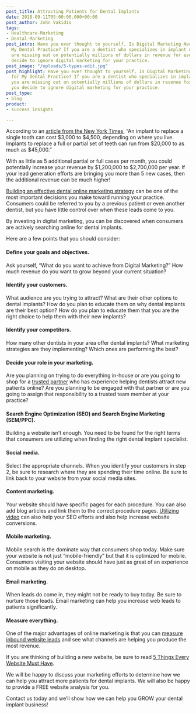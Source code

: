 ```yaml
---
post_title: Attracting Patients for Dental Implants
date: 2018-09-11T05:00:00.000+00:00
post_author: John Vakidis
tags:
- Healthcare-Marketing
- Dental-Marketing
post_intro: Have you ever thought to yourself, Is Digital Marketing Necessary for
  My Dental Practice? If you are a dentist who specializes in implant dentistry, you
  are missing out on potentially millions of dollars in revenue for every year you
  decide to ignore digital marketing for your practice.
post_image: "/uploads/5-types-edit.jpg"
post_highlight: Have you ever thought to yourself, Is Digital Marketing Necessary
  for My Dental Practice? If you are a dentist who specializes in implant dentistry,
  you are missing out on potentially millions of dollars in revenue for every year
  you decide to ignore digital marketing for your practice.
post_type:
- blog
product:
- success insights

---
```

According to an [article from the New York Times](https://www.nytimes.com/2010/07/31/health/31patient.html), “An implant to replace a single tooth can cost $3,000 to $4,500, depending on where you live. Implants to replace a full or partial set of teeth can run from $20,000 to as much as $45,000.”

With as little as 5 additional partial or full cases per month, you could potentially increase your revenue by $1,200,000 to $2,700,000 per year. If your lead generation efforts are bringing you more than 5 new cases, then the additional revenue can be much higher!

[Building an effective dental online marketing strategy](https://www.practicecfo.com/building-an-effective-dental-online-marketing-strategy/) can be one of the most important decisions you make toward running your practice. Consumers could be referred to you by a previous patient or even another dentist, but you have little control over when these leads come to you.

By investing in digital marketing, you can be discovered when consumers are actively searching online for dental implants.

Here are a few points that you should consider:

#### Define your goals and objectives.

Ask yourself, “What do you want to achieve from Digital Marketing?” How much revenue do you want to grow beyond your current situation?

#### Identify your customers.

What audience are you trying to attract? What are their other options to dental implants? How do you plan to educate them on why dental implants are their best option? How do you plan to educate them that you are the right choice to help them with their new implants?

#### Identify your competitors.

How many other dentists in your area offer dental implants? What marketing strategies are they implementing? Which ones are performing the best?

#### Decide your role in your marketing.

Are you planning on trying to do everything in-house or are you going to shop for a [trusted partner](https://www.aacd.com/index.php?module=express&cmd=newsviewpost&id=11248) who has experience helping dentists attract new patients online? Are you planning to be engaged with that partner or are you going to assign that responsibility to a trusted team member at your practice?

#### Search Engine Optimization (SEO) and Search Engine Marketing (SEM/PPC).

Building a website isn’t enough. You need to be found for the right terms that consumers are utilizing when finding the right dental implant specialist.

#### Social media.

Select the appropriate channels. When you identify your customers in step 2, be sure to research where they are spending their time online. Be sure to link back to your website from your social media sites.

#### Content marketing.

Your website should have specific pages for each procedure. You can also add blog articles and link them to the correct procedure pages. [Utilizing video](https://doctorlogic.com/content/galleries/video-production.html) can also help your SEO efforts and also help increase website conversions.

#### Mobile marketing.

Mobile search is the dominate way that consumers shop today. Make sure your website is not just “mobile-friendly” but that it is optimized for mobile. Consumers visiting your website should have just as great of an experience on mobile as they do on desktop.

#### Email marketing.

When leads do come in, they might not be ready to buy today. Be sure to nurture those leads. Email marketing can help you increase web leads to patients significantly.

#### Measure everything.

One of the major advantages of online marketing is that you can [measure inbound website leads](https://doctorlogic.com/features/opportunities/) and see what channels are helping you produce the most revenue.

If you are thinking of building a new website, be sure to read [5 Things Every Website Must Have](https://doctorlogic.com/content/galleries/five-things-every-website-must-have.html).

We will be happy to discuss your marketing efforts to determine how we can help you attract more patients for dental implants. We will also be happy to provide a FREE website analysis for you.

Contact us today and we’ll show how we can help you GROW your dental implant business!